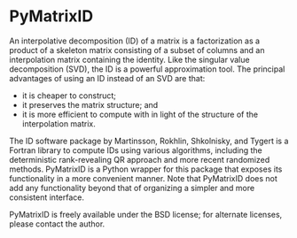 PyMatrixID
==========

An interpolative decomposition (ID) of a matrix is a factorization as a product of a skeleton matrix consisting of a subset of columns and an interpolation matrix containing the identity. Like the singular value decomposition (SVD), the ID is a powerful approximation tool. The principal advantages of using an ID instead of an SVD are that:

- it is cheaper to construct;
- it preserves the matrix structure; and
- it is more efficient to compute with in light of the structure of the interpolation matrix.

The ID software package by Martinsson, Rokhlin, Shkolnisky, and Tygert is a Fortran library to compute IDs using various algorithms, including the deterministic rank-revealing QR approach and more recent randomized methods. PyMatrixID is a Python wrapper for this package that exposes its functionality in a more convenient manner. Note that PyMatrixID does not add any functionality beyond that of organizing a simpler and more consistent interface.

PyMatrixID is freely available under the BSD license; for alternate licenses, please contact the author.